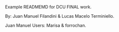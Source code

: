 Example READMEMD for DCU FINAL work.

By: Juan Manuel Filandini & Lucas Macelo Terminiello.

Juan Manuel Users: Marisa & forrochan.